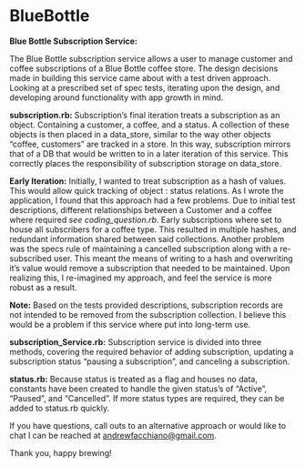 # BlueBottle
**Blue Bottle Subscription Service:**

The Blue Bottle subscription service allows a user to manage customer and coffee subscriptions of a Blue Bottle coffee store. The design decisions made in building this service came about with a test driven approach. Looking at a prescribed set of spec tests, iterating upon the design, and developing around functionality with app growth in mind.

**subscription.rb:**
Subscription’s final iteration treats a subscription as an object. Containing a customer, a coffee, and a status. A collection of these objects is then placed in a data_store, similar to the way other objects “coffee, customers” are tracked in a store. In this way, subscription mirrors that of a DB that would be written to in a later iteration of this service. This correctly places the responsibility of subscription storage on data_store.

**Early Iteration:**
Initially, I wanted to treat subscription as a hash of values. This would allow quick tracking of object : status relations. As I wrote the application, I found that this approach had a few problems. Due to initial test descriptions, different relationships between a Customer and a coffee where required *see coding_question.rb*. Early subscriptions where set to house all subscribers for a coffee type. This resulted in multiple hashes, and redundant information shared between said collections. Another problem was the specs rule of maintaining a cancelled subscription along with a re-subscribed user. This meant the means of writing to a hash and overwriting it’s value would remove a subscription that needed to be maintained. Upon realizing this, I re-imagined my approach, and feel the service is more robust as a result. 

**Note:** Based on the tests provided descriptions, subscription records are not intended to be removed from the subscription collection. I believe this would be a problem if this service where put into long-term use.

**subscription_Service.rb:**
Subscription service is divided into three methods, covering the required behavior of adding subscription, updating a subscription status “pausing a subscription”, and canceling a subscription. 

**status.rb:**
Because status is treated as a flag and houses no data, constants have been created to handle the given status’s of “Active”, “Paused”, and “Cancelled”. If more status types are required, they can be added to status.rb quickly.

If you have questions, call outs to an alternative approach or would like to chat I can be reached at andrewfacchiano@gmail.com.     

Thank you, happy brewing!